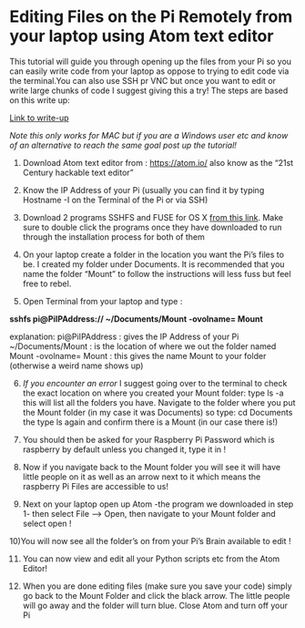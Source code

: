 # Editing Files on the Pi Remotely from your laptop using Atom text editor

This tutorial will guide you through opening up the files from your Pi so you can easily write code from your laptop as oppose to trying to edit code via the terminal.You can also use SSH pr VNC but once you want to edit or write large chunks of code I suggest giving this a try!
 The  steps  are based on this write up:


[Link to write-up ](https://github.com/pubnub/workshop-raspberrypi/blob/master/SSHFS%2BMacFUSE.md)


*Note this only works for MAC but if you are a Windows user etc and know of an alternative to reach the same goal post up the tutorial!*

1) Download Atom text editor from : https://atom.io/ also know as the “21st Century hackable text editor”

2) Know the IP Address of your Pi (usually you can find it by typing Hostname -I on the Terminal of the Pi or via SSH)

3) Download 2 programs SSHFS and FUSE for OS X [from this link](https://osxfuse.github.io/).  Make sure to double click the programs once they have downloaded to run through the installation process for both of them

4) On your laptop create a folder in the location you want the Pi’s files to be. I created my folder under Documents. It is recommended that you name the folder “Mount” to follow the instructions will less fuss but feel free to rebel.

5) Open Terminal from your laptop and type :

**sshfs pi@PiIPAddress:// ~/Documents/Mount -ovolname= Mount**

explanation:
 pi@PiIPAddress : gives the IP Address of your Pi
~/Documents/Mount : is the location of where we out the folder named Mount
-ovolname= Mount : this gives the name Mount to your folder (otherwise a weird name shows up)

6) *If you encounter an error* I suggest going over to the terminal to check the exact location on where you created your Mount folder:  type ls -a this will list all the folders you have.  Navigate to the folder where you put the Mount folder (in my case it was Documents) so type: cd Documents the type ls again and confirm there is a Mount (in our case there is!)

7) You should then be asked for your Raspberry Pi Password which is raspberry by default unless you changed it, type it in !

8) Now if you navigate back to the Mount folder you will see it will have little people on it as well as an arrow next to it which means the raspberry Pi Files are accessible to us!

9) Next on your laptop open up Atom -the program we downloaded in step 1- then select File —> Open, then navigate to your Mount folder and select open !

10)You will now see all the folder’s on from your Pi’s Brain available to edit !

11) You can now view and edit all your Python scripts etc from the Atom Editor!

12) When you are done editing files (make sure you save your code) simply go back to the Mount Folder and click the black arrow. The little people will go away and the folder will turn blue. Close Atom and turn off your Pi
